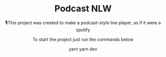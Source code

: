 

<h1 align="center">Podcast NLW</h1>

<p align="center">🎙️This project was created to make a podcast-style live player, as if it were a spotify</p>

<p align="center">To start the project just run the commands below</p>

<p display="flex" align="center">
  yarn 
  yarn dev
</p>

<br/>
